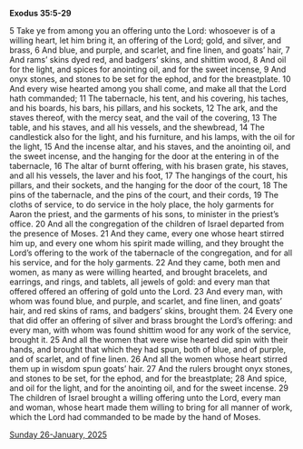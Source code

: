 **Exodus 35:5-29**

5 Take ye from among you an offering unto the Lord: whosoever is of a willing heart, let him bring it, an offering of the Lord; gold, and silver, and brass, 6 And blue, and purple, and scarlet, and fine linen, and goats’ hair, 7 And rams’ skins dyed red, and badgers’ skins, and shittim wood, 8 And oil for the light, and spices for anointing oil, and for the sweet incense, 9 And onyx stones, and stones to be set for the ephod, and for the breastplate. 10 And every wise hearted among you shall come, and make all that the Lord hath commanded; 11 The tabernacle, his tent, and his covering, his taches, and his boards, his bars, his pillars, and his sockets, 12 The ark, and the staves thereof, with the mercy seat, and the vail of the covering, 13 The table, and his staves, and all his vessels, and the shewbread, 14 The candlestick also for the light, and his furniture, and his lamps, with the oil for the light, 15 And the incense altar, and his staves, and the anointing oil, and the sweet incense, and the hanging for the door at the entering in of the tabernacle, 16 The altar of burnt offering, with his brasen grate, his staves, and all his vessels, the laver and his foot, 17 The hangings of the court, his pillars, and their sockets, and the hanging for the door of the court, 18 The pins of the tabernacle, and the pins of the court, and their cords, 19 The cloths of service, to do service in the holy place, the holy garments for Aaron the priest, and the garments of his sons, to minister in the priest’s office. 20 And all the congregation of the children of Israel departed from the presence of Moses. 21 And they came, every one whose heart stirred him up, and every one whom his spirit made willing, and they brought the Lord’s offering to the work of the tabernacle of the congregation, and for all his service, and for the holy garments. 22 And they came, both men and women, as many as were willing hearted, and brought bracelets, and earrings, and rings, and tablets, all jewels of gold: and every man that offered offered an offering of gold unto the Lord. 23 And every man, with whom was found blue, and purple, and scarlet, and fine linen, and goats’ hair, and red skins of rams, and badgers’ skins, brought them. 24 Every one that did offer an offering of silver and brass brought the Lord’s offering: and every man, with whom was found shittim wood for any work of the service, brought it. 25 And all the women that were wise hearted did spin with their hands, and brought that which they had spun, both of blue, and of purple, and of scarlet, and of fine linen. 26 And all the women whose heart stirred them up in wisdom spun goats’ hair. 27 And the rulers brought onyx stones, and stones to be set, for the ephod, and for the breastplate; 28 And spice, and oil for the light, and for the anointing oil, and for the sweet incense. 29 The children of Israel brought a willing offering unto the Lord, every man and woman, whose heart made them willing to bring for all manner of work, which the Lord had commanded to be made by the hand of Moses.

[Sunday 26-January, 2025](https://getbible.net/kjv/Exodus/35/5-29)

